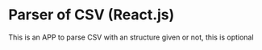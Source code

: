 # Parser of CSV (React.js)

This is an APP to parse CSV with an structure given or not, this is optional
